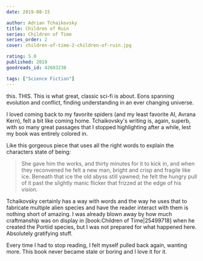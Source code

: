 ```yaml
---
date: 2019-08-15

author: Adrian Tchaikovsky
title: Children of Ruin
series: Children of Time
series_order: 2
cover: children-of-time-2-children-of-ruin.jpg

rating: 5.0
published: 2019
goodreads_id: 42603230

tags: ["Science Fiction"]
---
```


this. THIS. This is what great, classic sci-fi is about. Eons spanning evolution and conflict, finding understanding in an ever changing universe.

<!--more-->

I loved coming back to my favorite spiders (and my least favorite AI, Avrana Kern), felt a bit like coming home. Tchaikovsky's writing is, again, superb, with so many great passages that I stopped highlighting after a while, lest my book was entirely colored in.

Like this gorgeous piece that uses all the right words to explain the characters state of being:

> She gave him the works, and thirty minutes for it to kick in, and when they reconvened he felt a new man, bright and crisp and fragile like ice. Beneath that ice the old abyss still yawned; he felt the hungry pull of it past the slightly manic flicker that frizzed at the edge of his vision.

Tchaikovsky certainly has a way with words and the way he uses that to fabricate multiple alien species and have the reader interact with them is nothing short of amazing.
I was already blown away by how much craftmanship was on display in [book:Children of Time|25499718] when he created the Portiid species, but I was not prepared for what happened here. Absolutely gratifying stuff.

Every time I had to stop reading, I felt myself pulled back again, wanting more. This book never became stale or boring and I love it for it.
